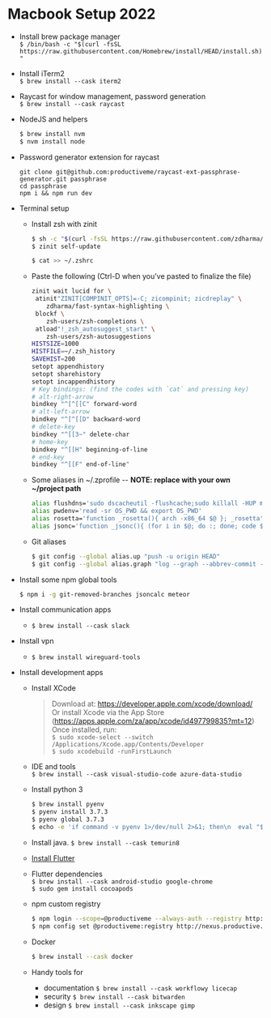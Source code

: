 # Macbook Setup 2022
- Install brew package manager  
    `$ /bin/bash -c "$(curl -fsSL https://raw.githubusercontent.com/Homebrew/install/HEAD/install.sh)"`
- Install iTerm2  
    `$ brew install --cask iterm2`
- Raycast for window management, password generation  
    `$ brew install --cask raycast`
- NodeJS and helpers
    ```bash
    $ brew install nvm
    $ nvm install node
    ```
- Password generator extension for raycast
    ```
    git clone git@github.com:productiveme/raycast-ext-passphrase-generator.git passphrase
    cd passphrase
    npm i && npm run dev
    ```

- Terminal setup 
  - Install zsh with zinit 
    ```bash
    $ sh -c "$(curl -fsSL https://raw.githubusercontent.com/zdharma/zinit/master/doc/install.sh)"
    $ zinit self-update

    $ cat >> ~/.zshrc
    ```
  - Paste the following (Ctrl-D when you've pasted to finalize the file)
    ```bash
    zinit wait lucid for \
     atinit"ZINIT[COMPINIT_OPTS]=-C; zicompinit; zicdreplay" \
        zdharma/fast-syntax-highlighting \
     blockf \
        zsh-users/zsh-completions \
     atload"!_zsh_autosuggest_start" \
        zsh-users/zsh-autosuggestions
    HISTSIZE=1000
    HISTFILE=~/.zsh_history
    SAVEHIST=200
    setopt appendhistory
    setopt sharehistory
    setopt incappendhistory
    # Key bindings: (find the codes with `cat` and pressing key)
    # alt-right-arrow
    bindkey "^[^[[C" forward-word
    # alt-left-arrow
    bindkey "^[^[[D" backward-word 
    # delete-key
    bindkey "^[[3~" delete-char
    # home-key
    bindkey "^[[H" beginning-of-line
    # end-key
    bindkey "^[[F" end-of-line"
    ```
  - Some aliases in ~/.zprofile -- **NOTE: replace with your own ~/project path**
    ```bash
    alias flushdns='sudo dscacheutil -flushcache;sudo killall -HUP mDNSResponder;'
    alias pwdenv='read -sr OS_PWD && export OS_PWD'
    alias rosetta='function _rosetta(){ arch -x86_64 $@ }; _rosetta'
    alias jsonc='function _jsonc(){ (for i in $@; do :; done; code $i && jsoncalc $@) }; _jsonc'
    ```
  - Git aliases  
    ```bash
    $ git config --global alias.up "push -u origin HEAD"
    $ git config --global alias.graph "log --graph --abbrev-commit --decorate --format=format:'%C(bold blue)%h%C(reset) - %C(bold green)(%ar)%C(reset) %C(white)%s%C(reset) %C(dim white)- %an%C(reset)%C(bold yellow)%d%C(reset)' --all"
    ```
- Install some npm global tools
    ```bash
    $ npm i -g git-removed-branches jsoncalc meteor
    ```
- Install communication apps
  - `$ brew install --cask slack`
- Install vpn
  - `$ brew install wireguard-tools`
- Install development apps
  - Install XCode  
    > Download at: https://developer.apple.com/xcode/download/  
    > Or install Xcode via the App Store (https://apps.apple.com/za/app/xcode/id497799835?mt=12)  
    > Once installed, run:  
    > `$ sudo xcode-select --switch /Applications/Xcode.app/Contents/Developer`   
    > `$ sudo xcodebuild -runFirstLaunch`
  - IDE and tools  
    `$ brew install --cask visual-studio-code azure-data-studio`
  - Install python 3
    ```bash
    $ brew install pyenv
    $ pyenv install 3.7.3
    $ pyenv global 3.7.3
    $ echo -e 'if command -v pyenv 1>/dev/null 2>&1; then\n  eval "$(pyenv init -)"\nfi' >> ~/.zshrc
    ```
  - Install java. 
    `$ brew install --cask temurin8`
  - [Install Flutter](https://flutter.dev/docs/get-started/install/macos)
  - Flutter dependencies  
    `$ brew install --cask android-studio google-chrome`  
    `$ sudo gem install cocoapods`
    
  - npm custom registry
    ```bash
    $ npm login --scope=@productiveme --always-auth --registry http://nexus.productive.me/repository/npm
    $ npm config set @productiveme:registry http://nexus.productive.me/repository/npm
    ```
  - Docker
    ```bash
    $ brew install --cask docker
    ```
  - Handy tools for 
      - documentation 
        `$ brew install --cask workflowy licecap`
      - security
        `$ brew install --cask bitwarden`
      - design
        `$ brew install --cask inkscape gimp`

